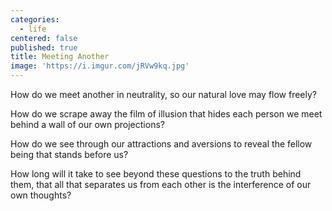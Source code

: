 ```yaml
---
categories:
  - life
centered: false
published: true
title: Meeting Another
image: 'https://i.imgur.com/jRVw9kq.jpg'
---
```

How do we meet another in neutrality,
so our natural love may flow freely?

How do we scrape away the film of illusion
that hides each person we meet
behind a wall of our own projections?

How do we see through our attractions and aversions
to reveal the fellow being that stands before us?

How long will it take 
to see beyond these questions
to the truth behind them,
that all that separates us from each other
is the interference of our own thoughts?


